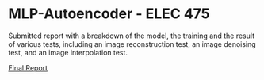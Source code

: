 # MLP-Autoencoder - ELEC 475

Submitted report with a breakdown of the model, the training and the result of various tests, including an image reconstruction test, an image denoising test, and an image interpolation test.

[Final Report](ELEC475_Lab1Report_final.pdf)
